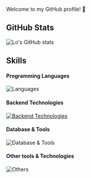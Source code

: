 Welcome to my GitHub profile! 🌟

## GitHub Stats
![Lo's GitHub stats](https://github-readme-stats.vercel.app/api?username=PureLo&show_icons=true&theme=cobalt)

## Skills

#### Programming Languages
![Languages](https://skillicons.dev/icons?i=c,cpp,go)

#### Backend Technologies
[![Backend Technologies](https://skillicons.dev/icons?i=docker,k8s&perline=3)](https://skillicons.dev)

#### Database & Tools
![Database & Tools](https://skillicons.dev/icons?i=mysql,mongodb,mariadb,redis)

#### Other tools & Technologies
![Others](https://skillicons.dev/icons?i=git,github,markdown,vscode,shell,githubactions,gitlab)
